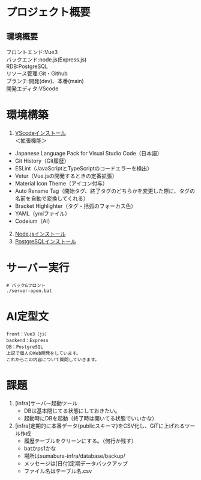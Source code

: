 # プロジェクト概要

## 環境概要
フロントエンド:Vue3<br>
バックエンド:node.js(Express.js)<br>
RDB:PostgreSQL<br>
リソース管理:Git・Github<br>
ブランチ:開発(dev)、本番(main)<br>
開発エディタ:VScode<br>

# 環境構築
1. [VScodeインストール](https://code.visualstudio.com/download)<br>
＜拡張機能＞
- Japanese Language Pack for Visual Studio Code（日本語）
- Git History（Git履歴）
- ESLint（JavaScriptとTypeScriptのコードエラーを検出）
- Vetur（Vue.jsの開発するときの定番拡張）
- Material Icon Theme（アイコン付与）
- Auto Rename Tag（開始タグ、終了タグのどちらかを変更した際に、タグの名前を自動で変換してくれる）
- Bracket Highlighter（タグ・括弧のフォーカス色）
- YAML（ymlファイル）
- Codeium（AI）

2. [Node.jsインストール](https://nodejs.org/ja)
3. [PostgreSQLインストール](https://www.postgresql.jp/download)

# サーバー実行

```shell
# バック&フロント
./server-open.bat
```

# AI定型文
```text
front：Vue3（js）
backend：Express
DB：PostgreSQL
上記で個人のWeb開発をしています。
これからこの内容について質問していきます。
```

# 課題
1. [infra]サーバー起動ツール
    - DBは基本閉じてる状態にしておきたい。
    - 起動時にDBを起動（終了時は開いてる状態でいいかな）
2. [infra]定期的に本番データ{publicスキーマ}をCSV化し、GiTに上げれるツール作成
    - 履歴テーブルをクリーンにする。（何行か残す）
    - batかps1かな
    - 場所はsumabura-infra/database/backup/
    - メッセージは[日付]定期データバックアップ
    - ファイル名はテーブル名.csv